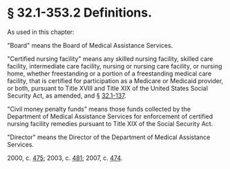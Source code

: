 # § 32.1-353.2 Definitions.

<p>As used in this chapter:</p><p>"Board" means the Board of Medical Assistance Services.</p><p>"Certified nursing facility" means any skilled nursing facility, skilled care facility, intermediate care facility, nursing or nursing care facility, or nursing home, whether freestanding or a portion of a freestanding medical care facility, that is certified for participation as a Medicare or Medicaid provider, or both, pursuant to Title XVIII and Title XIX of the United States Social Security Act, as amended, and § <a href='http://law.lis.virginia.gov/vacode/32.1-137/'>32.1-137</a>.</p><p>"Civil money penalty funds" means those funds collected by the Department of Medical Assistance Services for enforcement of certified nursing facility remedies pursuant to Title XIX of the Social Security Act.</p><p>"Director" means the Director of the Department of Medical Assistance Services.</p><p>2000, c. <a href='http://lis.virginia.gov/cgi-bin/legp604.exe?001+ful+CHAP0475'>475</a>; 2003, c. <a href='http://lis.virginia.gov/cgi-bin/legp604.exe?031+ful+CHAP0481'>481</a>; 2007, c. <a href='http://lis.virginia.gov/cgi-bin/legp604.exe?071+ful+CHAP0474'>474</a>.</p>